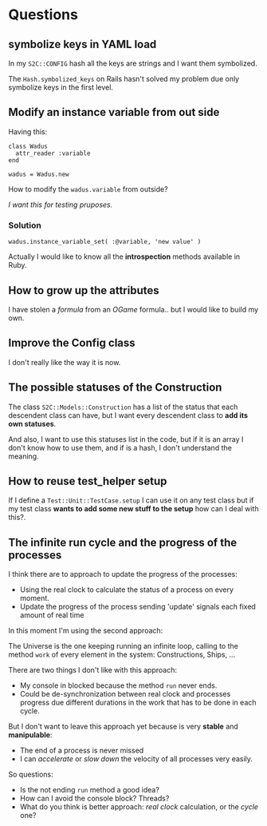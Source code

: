 # Questions

## symbolize keys in YAML load

In my `S2C::CONFIG` hash all the keys are strings and I want them symbolized.

The `Hash.symbolized_keys` on Rails hasn't solved my problem due only symbolize keys in the first level.

## Modify an instance variable from out side

Having this:

    class Wadus
      attr_reader :variable
    end
    
    wadus = Wadus.new
    
How to modify the `wadus.variable` from outside?

_I want this for testing pruposes._

### Solution

    wadus.instance_variable_set( :@variable, 'new value' )

Actually I would like to know all the **introspection** methods available in Ruby.
    
## How to grow up the attributes

I have stolen a _formula_ from an _OGame_ formula.. but I would like to build my own.

## Improve the Config class

I don't really like the way it is now.


## The possible statuses of the Construction

The class `S2C::Models::Construction` has a list of the status that each descendent class can have, but I want every descendent class to **add its own statuses**.

And also, I want to use this statuses list in the code, but if it is an array I don't know how to use them, and if is a hash, I don't understand the meaning.

## How to reuse test_helper setup

If I define a `Test::Unit::TestCase.setup` I can use it on any test class but if my test class **wants to add some new stuff to the setup** how can I deal with this?.


## The infinite run cycle and the progress of the processes

I think there are to approach to update the progress of the processes:

* Using the real clock to calculate the status of a process on every moment.
* Update the progress of the process sending 'update' signals each fixed amount of real time

In this moment I'm using the second approach:

The Universe is the one keeping running an infinite loop, calling to the method `work` of every element in the system: Constructions, Ships, ...

There are two things I don't like with this approach:

* My console in blocked because the method `run` never ends.
* Could be de-synchronization between real clock and processes progress due different durations in the work that has to be done in each cycle.

But I don't want to leave this approach yet because is very **stable** and **manipulable**:

* The end of a process is never missed
* I can _accelerate_ or _slow down_ the velocity of all processes very easily.

So questions:

* Is the not ending `run` method a good idea?
* How can I avoid the console block? Threads?
* What do you think is better approach: _real clock_ calculation, or the _cycle_ one?
